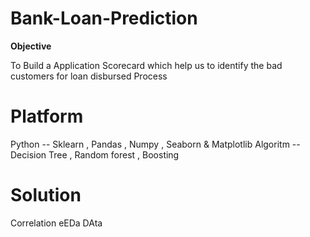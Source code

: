 # Bank-Loan-Prediction

**Objective** 

To Build a Application Scorecard which help us to identify the bad customers for loan disbursed Process 

# Platform 

Python -- Sklearn , Pandas , Numpy , Seaborn & Matplotlib
Algoritm -- Decision Tree , Random forest , Boosting
# Solution

Correlation 
eEDa
DAta 
